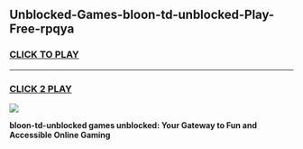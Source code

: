 
## Unblocked-Games-bloon-td-unblocked-Play-Free-rpqya
<h3>
<a href="https://premium76.site?title=bloon-td-unblocked&ref=21A">CLICK TO PLAY</a></h3>
<hr>

<h3>
<a href="https://premium76.site?title=bloon-td-unblocked&ref=21A">CLICK 2 PLAY</a>
  
</h3>

<a href="https://premium76.site?title=bloon-td-unblocked&ref=21A"><img src="https://clearcache.store/games.png"></a>


**bloon-td-unblocked games unblocked: Your Gateway to Fun and Accessible Online Gaming**
